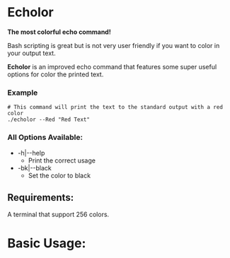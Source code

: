 # Echolor
**The most colorful echo command!**

Bash scripting is great but is not very user friendly if you want to color in your output text.

**Echolor** is an improved echo command that features some super useful options for color the printed text.

### Example
```Shell
# This command will print the text to the standard output with a red color
./echolor --Red "Red Text"
```

### All Options Available:
* -h|--help
    * Print the correct usage
* -bk|--black
    * Set the color to black
	


## Requirements:
A terminal that support 256 colors.

# Basic Usage:
